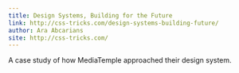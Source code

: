 ```yaml
---
title: Design Systems, Building for the Future
link: http://css-tricks.com/design-systems-building-future/
author: Ara Abcarians
site: http://css-tricks.com/
---
```


A case study of how MediaTemple approached their design system.
